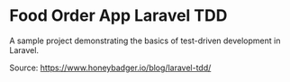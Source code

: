 # Food Order App Laravel TDD

A sample project demonstrating the basics of test-driven development in Laravel.

Source: https://www.honeybadger.io/blog/laravel-tdd/


